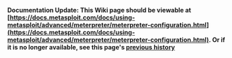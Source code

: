 <!-- Maintainers:  Please do not modify this file directly, create a pull request instead -->

**Documentation Update: This Wiki page should be viewable at [https://docs.metasploit.com/docs/using-metasploit/advanced/meterpreter/meterpreter-configuration.html](https://docs.metasploit.com/docs/using-metasploit/advanced/meterpreter/meterpreter-configuration.html). Or if it is no longer available, see this page's [previous history](./_history)**

